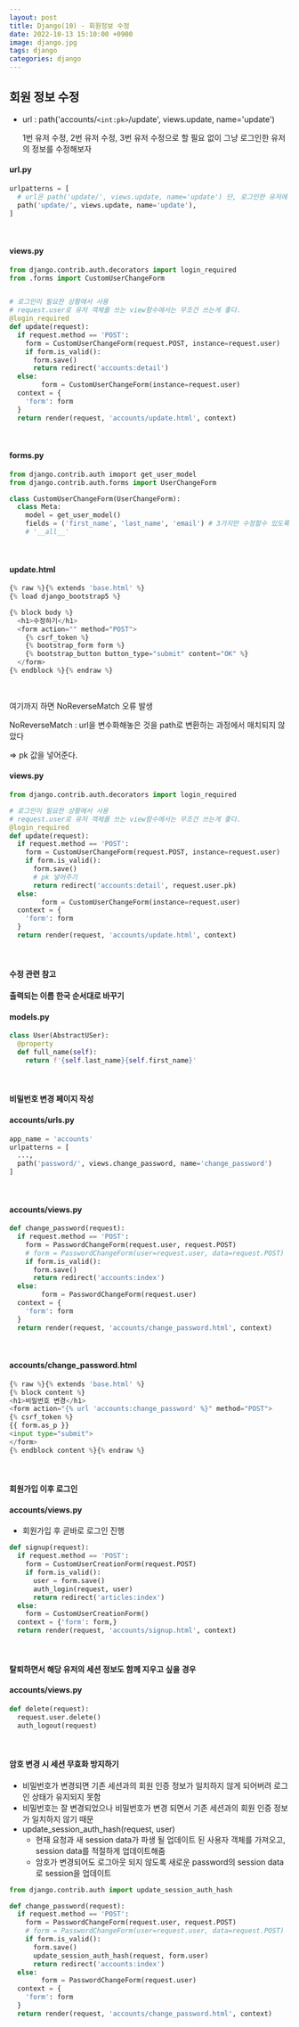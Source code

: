 ```yaml
---
layout: post
title: Django(10) - 회원정보 수정
date: 2022-10-13 15:10:00 +0900
image: django.jpg
tags: django
categories: django
---
```


## 회원 정보 수정

* url : path('accounts/`<int:pk>`/update', views.update, name='update')

  1번 유저 수정, 2번 유저 수정, 3번 유저 수정으로 할 필요 없이 그냥 로그인한 유저의 정보를 수정해보자 

#### url.py

``` python
urlpatterns = [
  # url은 path('update/', views.update, name='update') 단, 로그인한 유저에 대해서만
  path('update/', views.update, name='update'),
]
```

<br>

#### views.py

``` python
from django.contrib.auth.decorators import login_required
from .forms import CustomUserChangeForm


# 로그인이 필요한 상황에서 사용
# request.user로 유저 객체를 쓰는 view함수에서는 무조건 쓰는게 좋다.
@login_required
def update(request):
  if request.method == 'POST':
    form = CustomUserChangeForm(request.POST, instance=request.user)
    if form.is_valid():
      form.save()
      return redirect('accounts:detail')
  else:
		form = CustomUserChangeForm(instance=request.user)
  context = {
    'form': form
  }
  return render(request, 'accounts/update.html', context)
```

<br>

#### forms.py

``` python
from django.contrib.auth imoport get_user_model
from django.contrib.auth.forms import UserChangeForm

class CustomUserChangeForm(UserChangeForm):
  class Meta:
    model = get_user_model()
    fields = ('first_name', 'last_name', 'email') # 3가지만 수정할수 있도록
    # '__all__'
```

<br>

#### update.html

``` python
{% raw %}{% extends 'base.html' %}
{% load django_bootstrap5 %}

{% block body %}
  <h1>수정하기</h1>
  <form action="" method="POST">
    {% csrf_token %}
    {% bootstrap_form form %}
    {% bootstrap_button button_type="submit" content="OK" %}
  </form>
{% endblock %}{% endraw %}
```

<br>

여기까지 하면 NoReverseMatch 오류 발생

NoReverseMatch : url을 변수화해놓은 것을 path로 변환하는 과정에서 매치되지 않았다

=> pk 값을 넣어준다.

#### views.py

``` python
from django.contrib.auth.decorators import login_required

# 로그인이 필요한 상황에서 사용
# request.user로 유저 객체를 쓰는 view함수에서는 무조건 쓰는게 좋다.
@login_required
def update(request):
  if request.method == 'POST':
    form = CustomUserChangeForm(request.POST, instance=request.user)
    if form.is_valid():
      form.save()
      # pk 넣어주기
      return redirect('accounts:detail', request.user.pk)
  else:
		form = CustomUserChangeForm(instance=request.user)
  context = {
    'form': form
  }
  return render(request, 'accounts/update.html', context)
```

<br>

#### 수정 관련 참고

#### 출력되는 이름 한국 순서대로 바꾸기

#### models.py

``` python
class User(AbstractUSer):
  @property
  def full_name(self):
    return f'{self.last_name}{self.first_name}'
```

<br>



#### 비밀번호 변경 페이지 작성

#### accounts/urls.py

``` python
app_name = 'accounts'
urlpatterns = [
  ...,
  path('password/', views.change_password, name='change_password')
]
```

<br>

#### accounts/views.py

``` python
def change_password(request):
  if request.method == 'POST':
    form = PasswordChangeForm(request.user, request.POST)
    # form = PasswordChangeForm(user=request.user, data=request.POST)
    if form.is_valid():
      form.save()
      return redirect('accounts:index')
  else:
		form = PasswordChangeForm(request.user)
  context = {
    'form': form
  }
  return render(request, 'accounts/change_password.html', context)
```

<br>

#### accounts/change_password.html

``` python
{% raw %}{% extends 'base.html' %}
{% block content %}
<h1>비밀번호 변경</h1>
<form action="{% url 'accounts:change_password' %}" method="POST">
{% csrf_token %}
{{ form.as_p }}
<input type="submit">
</form>
{% endblock content %}{% endraw %}
```

<br>

#### 회원가입 이후 로그인

#### accounts/views.py

* 회원가입 후 곧바로 로그인 진행

``` python
def signup(request):
  if request.method == 'POST':
    form = CustomUserCreationForm(request.POST)
    if form.is_valid():
      user = form.save()
      auth_login(request, user)
      return redirect('articles:index')
  else:
    form = CustomUserCreationForm()
  context = {'form': form,}
  return render(request, 'accounts/signup.html', context)
```

<br>

#### 탈퇴하면서 해당 유저의 세션 정보도 함께 지우고 싶을 경우

#### accounts/views.py

``` python
def delete(request):
  request.user.delete()
  auth_logout(request)
```

<br>

#### 암호 변경 시 세션 무효화 방지하기

* 비밀번호가 변경되면 기존 세션과의 회원 인증 정보가 일치하지 않게 되어버려 로그인 상태가 유지되지 못함
* 비밀번호는 잘 변경되었으나 비밀번호가 변경 되면서 기존 세션과의 회원 인증 정보가 일치하지 않기 때문
* update_session_auth_hash(request, user)
  * 현재 요청과 새 session data가 파생 될 업데이트 된 사용자 객체를 가져오고, session data를 적절하게 업데이트해줌
  * 암호가 변경되어도 로그아웃 되지 않도록 새로운 password의 session data로 session을 업데이트

``` python
from django.contrib.auth import update_session_auth_hash

def change_password(request):
  if request.method == 'POST':
    form = PasswordChangeForm(request.user, request.POST)
    # form = PasswordChangeForm(user=request.user, data=request.POST)
    if form.is_valid():
      form.save()
      update_session_auth_hash(request, form.user)
      return redirect('accounts:index')
  else:
		form = PasswordChangeForm(request.user)
  context = {
    'form': form
  }
  return render(request, 'accounts/change_password.html', context)
```

<br>

